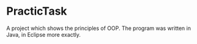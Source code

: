 # PracticTask
A project which shows the principles of OOP. The program was written in Java, in Eclipse more exactly.
